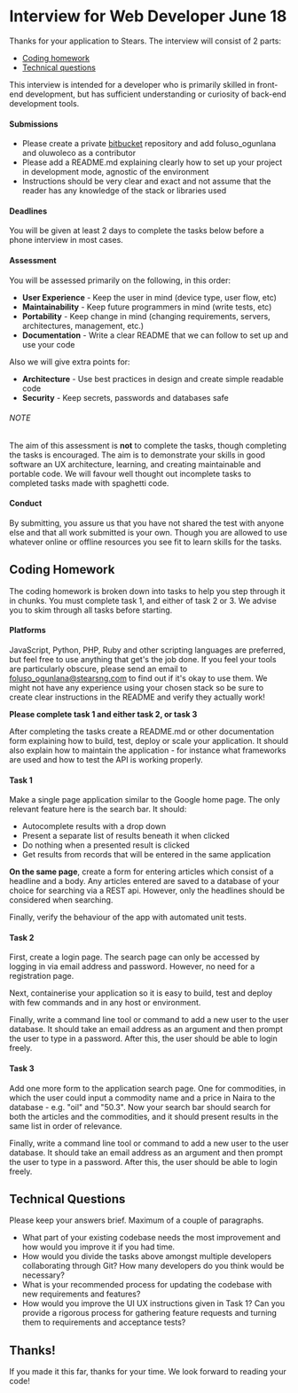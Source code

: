 Interview for Web Developer June 18
===================================

Thanks for your application to Stears.
The interview will consist of 2 parts:

* [Coding homework](#coding-homework)
* [Technical questions](#technical-questions)

This interview is intended for a developer who is primarily skilled in front-end development, but has sufficient understanding or curiosity of back-end development tools.

#### Submissions
- Please create a private [bitbucket](https://bitbucket.org/) repository and add foluso_ogunlana and oluwoleco as a contributor
- Please add a README.md explaining clearly how to set up your project in development mode, agnostic of the environment
- Instructions should be very clear and exact and not assume that the reader has any knowledge of the stack or libraries used

#### Deadlines
You will be given at least 2 days to complete the tasks below before a phone interview in most cases.

#### Assessment
You will be assessed primarily on the following, in this order:
* **User Experience** - Keep the user in mind (device type, user flow, etc)
* **Maintainability** - Keep future programmers in mind (write tests, etc)
* **Portability** - Keep change in mind (changing requirements, servers, architectures, management, etc.)
* **Documentation** - Write a clear README that we can follow to set up and use your code

Also we will give extra points for:
* **Architecture** - Use best practices in design and create simple readable code
* **Security** - Keep secrets, passwords and databases safe

###### NOTE
The aim of this assessment is **not** to complete the tasks, though completing the tasks is encouraged. The aim is to demonstrate your skills in good software an UX architecture, learning, and creating maintainable and portable code. We will favour well thought out incomplete tasks to completed tasks made with spaghetti code.

#### Conduct
By submitting, you assure us that you have not shared the test with anyone else and that all work submitted is your own. Though you are allowed to use whatever online or offline resources you see fit to learn skills for the tasks.

## **Coding Homework**

The coding homework is broken down into tasks to help you step through it in chunks. You must complete task 1, and either of task 2 or 3.
We advise you to skim through all tasks before starting.

#### **Platforms**
JavaScript, Python, PHP, Ruby and other scripting languages are preferred, but feel free to use anything that get's the job done. If you feel your tools are particularly obscure, please send an email to foluso_ogunlana@stearsng.com to find out if it's okay to use them. We might not have any experience using your chosen stack so be sure to create clear instructions in the README and verify they actually work!


**Please complete task 1 and either task 2, or task 3**

After completing the tasks create a README.md or other documentation form explaining how to build, test, deploy or scale your application. It should also explain how to maintain the application - for instance what frameworks are used and how to test the API is working properly.

#### Task 1

Make a single page application similar to the Google home page. The only relevant feature here is the search bar. It should:
- Autocomplete results with a drop down
- Present a separate list of results beneath it when clicked
- Do nothing when a presented result is clicked
- Get results from records that will be entered in the same application

**On the same page**, create a form for entering articles which consist of a headline and a body. Any articles entered are saved to a database of your choice for searching via a REST api.
However, only the headlines should be considered when searching.

Finally, verify the behaviour of the app with automated unit tests.

#### Task 2

First, create a login page. The search page can only be accessed by logging in via email address and password. However, no need for a registration page.

Next, containerise your application so it is easy to build, test and deploy with few commands and in any host or environment.

Finally, write a command line tool or command to add a new user to the user database. It should take an email address as an argument and then prompt the user to type in a password. After this, the user should be able to login freely.

#### Task 3

Add one more form to the application search page. One for commodities, in which the user could input a commodity name and a price in Naira to the database - e.g. "oil" and "50.3". Now your search bar should search for both the articles and the commodities, and it should present results in the same list in order of relevance.

Finally, write a command line tool or command to add a new user to the user database. It should take an email address as an argument and then prompt the user to type in a password. After this, the user should be able to login freely.


## **Technical Questions**

Please keep your answers brief. Maximum of a couple of paragraphs.

- What part of your existing codebase needs the most improvement and how would you improve it if you had time.
- How would you divide the tasks above amongst multiple developers collaborating through Git? How many developers do you think would be necessary?
- What is your recommended process for updating the codebase with new requirements and features?
- How would you improve the UI UX instructions given in Task 1? Can you provide a rigorous process for gathering feature requests and turning them to requirements and acceptance tests?


## Thanks!

If you made it this far, thanks for your time.
We look forward to reading your code!
